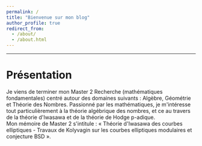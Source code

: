 ```yaml
---
permalink: /
title: "Bienvenue sur mon blog"
author_profile: true
redirect_from: 
  - /about/
  - /about.html
---
```

---

Présentation
======
Je viens de terminer mon Master 2 Recherche (mathématiques fondamentales) centré autour des domaines suivants : Algèbre, Géométrie et Théorie des Nombres. Passionné par les mathématiques, je m'intéresse tout particulièrement à la théorie algébrique des nombres, et ce au travers de la théorie d'Iwasawa et de la théorie de Hodge p-adique.  
Mon mémoire de Master 2 s'intitule : « Théorie d'Iwasawa des courbes elliptiques - Travaux de Kolyvagin sur les courbes elliptiques modulaires et conjecture BSD ». 